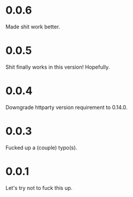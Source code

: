 # 0.0.6

Made shit work better.

# 0.0.5

Shit finally works in this version! Hopefully.

# 0.0.4

Downgrade httparty version requirement to 0.14.0.

# 0.0.3

Fucked up a (couple) typo(s).

# 0.0.1

Let's try not to fuck this up.
